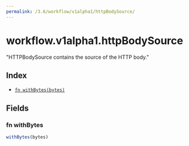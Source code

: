 ```yaml
---
permalink: /3.6/workflow/v1alpha1/httpBodySource/
---
```


# workflow.v1alpha1.httpBodySource

"HTTPBodySource contains the source of the HTTP body."

## Index

* [`fn withBytes(bytes)`](#fn-withbytes)

## Fields

### fn withBytes

```ts
withBytes(bytes)
```

